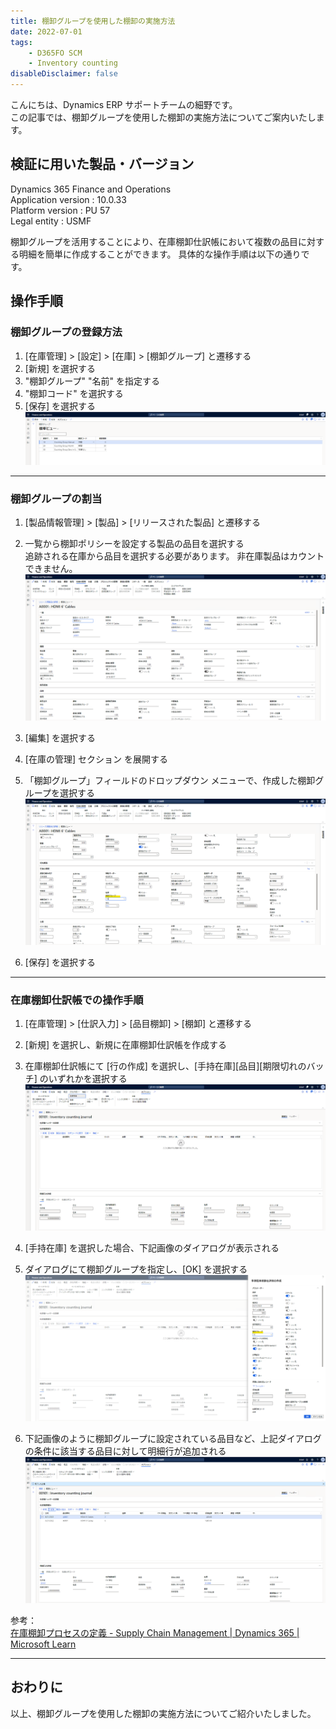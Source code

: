 ```yaml
---
title: 棚卸グループを使用した棚卸の実施方法
date: 2022-07-01
tags: 
    - D365FO SCM
    - Inventory counting
disableDisclaimer: false
---
```


こんにちは、Dynamics ERP サポートチームの細野です。  
この記事では、棚卸グループを使用した棚卸の実施方法についてご案内いたします。  

<!-- more -->
## 検証に用いた製品・バージョン
Dynamics 365 Finance and Operations      
Application version : 10.0.33  
Platform version : PU 57  
Legal entity : USMF  

棚卸グループを活用することにより、在庫棚卸仕訳帳において複数の品目に対する明細を簡単に作成することができます。
具体的な操作手順は以下の通りです。  

## 操作手順
### 棚卸グループの登録方法
1. [在庫管理] > [設定] > [在庫] > [棚卸グループ] と遷移する
1. [新規] を選択する
1. "棚卸グループ" "名前" を指定する
1. "棚卸コード" を選択する
1. [保存] を選択する
![](./inventory-counting-group/inventory-counting-group_1.png)


***  

### 棚卸グループの割当
1. [製品情報管理] > [製品] > [リリースされた製品] と遷移する
1. 一覧から棚卸ポリシーを設定する製品の品目を選択する    
    追跡される在庫から品目を選択する必要があります。 非在庫製品はカウントできません。
![](./inventory-counting-group/inventory-counting-group_2.png)

1. [編集] を選択する
1. [在庫の管理] セクション を展開する
1. 「棚卸グループ」フィールドのドロップダウン メニューで、作成した棚卸グループを選択する
![](./inventory-counting-group/inventory-counting-group_3.png)

1. [保存] を選択する


***  

### 在庫棚卸仕訳帳での操作手順
1. [在庫管理] > [仕訳入力] > [品目棚卸] > [棚卸] と遷移する
1. [新規] を選択し、新規に在庫棚卸仕訳帳を作成する
1.	在庫棚卸仕訳帳にて [行の作成] を選択し、[手持在庫][品目][期限切れのバッチ] のいずれかを選択する
![](./inventory-counting-group/inventory-counting-group_4.png)

1. [手持在庫] を選択した場合、下記画像のダイアログが表示される
1. ダイアログにて棚卸グループを指定し、[OK] を選択する
![](./inventory-counting-group/inventory-counting-group_5.png)

1. 下記画像のように棚卸グループに設定されている品目など、上記ダイアログの条件に該当する品目に対して明細行が追加される
![](./inventory-counting-group/inventory-counting-group_6.png)

参考：  
[在庫棚卸プロセスの定義 - Supply Chain Management | Dynamics 365 | Microsoft Learn](https://learn.microsoft.com/ja-jp/dynamics365/supply-chain/inventory/tasks/define-inventory-counting-processes#create-a-counting-group)  
  
---  
## おわりに
以上、棚卸グループを使用した棚卸の実施方法についてご紹介いたしました。  
